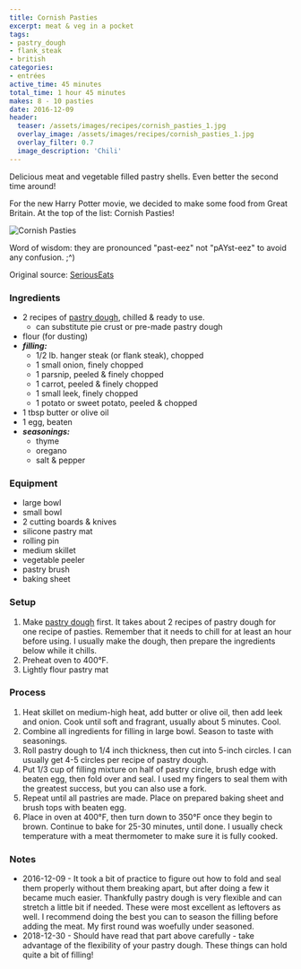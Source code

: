 ```yaml
---
title: Cornish Pasties
excerpt: meat & veg in a pocket
tags:
- pastry_dough
- flank_steak
- british
categories:
- entrées
active_time: 45 minutes
total_time: 1 hour 45 minutes
makes: 8 - 10 pasties
date: 2016-12-09
header:
  teaser: /assets/images/recipes/cornish_pasties_1.jpg
  overlay_image: /assets/images/recipes/cornish_pasties_1.jpg
  overlay_filter: 0.7
  image_description: 'Chili'
---
```

Delicious meat and vegetable filled pastry shells. Even better the second time around!

<!--more-->

For the new Harry Potter movie, we decided to make some food from Great Britain. At the top of the list: Cornish Pasties!

![Cornish Pasties](/assets/images/recipes/cornish_pasties_1.jpg)

Word of wisdom: they are pronounced "past-eez" not "pAYst-eez" to avoid any confusion. ;^)

Original source: [SeriousEats](http://www.seriouseats.com/recipes/2012/01/cornish-pasty-british-meat-hand-pie-recipe.html)

### Ingredients
+ 2 recipes of [pastry dough](/recipes/pastry-dough), chilled & ready to use.
  + can substitute pie crust or pre-made pastry dough
+ flour (for dusting)
+ ***filling:***
  + 1/2 lb. hanger steak (or flank steak), chopped
  + 1 small onion, finely chopped
  + 1 parsnip, peeled & finely chopped
  + 1 carrot, peeled & finely chopped
  + 1 small leek, finely chopped
  + 1 potato or sweet potato, peeled & chopped
+ 1 tbsp butter or olive oil
+ 1 egg, beaten
+ ***seasonings:***
  + thyme
  + oregano
  + salt & pepper

### Equipment
+ large bowl
+ small bowl
+ 2 cutting boards & knives
+ silicone pastry mat
+ rolling pin
+ medium skillet
+ vegetable peeler
+ pastry brush
+ baking sheet

### Setup
1. Make [pastry dough](/recipes/pastry-dough) first. It takes about 2 recipes of pastry dough for one recipe of pasties. Remember that it needs to chill for at least an hour before using. I usually make the dough, then prepare the ingredients below while it chills.
2. Preheat oven to 400&deg;F.
3. Lightly flour pastry mat

### Process
1. Heat skillet on medium-high heat, add butter or olive oil, then add leek and onion. Cook until soft and fragrant, usually about 5 minutes. Cool.
2. Combine all ingredients for filling in large bowl. Season to taste with seasonings.
3. Roll pastry dough to 1/4 inch thickness, then cut into 5-inch circles. I can usually get 4-5 circles per recipe of pastry dough.
4. Put 1/3 cup of filling mixture on half of pastry circle, brush edge with beaten egg, then fold over and seal. I used my fingers to seal them with the greatest success, but you can also use a fork.
5. Repeat until all pastries are made. Place on prepared baking sheet and brush tops with beaten egg.
6. Place in oven at 400&deg;F, then turn down to 350&deg;F once they begin to brown. Continue to bake for 25-30 minutes, until done. I usually check temperature with a meat thermometer to make sure it is fully cooked.

### Notes
* 2016-12-09 - It took a bit of practice to figure out how to fold and seal them properly without them breaking apart, but after doing a few it became much easier. Thankfully pastry dough is very flexible and can stretch a little bit if needed. These were most excellent as leftovers as well. I recommend doing the best you can to season the filling before adding the meat. My first round was woefully under seasoned.  
* 2018-12-30 - Should have read that part above carefully - take advantage of the flexibility of your pastry dough. These things can hold quite a bit of filling!

